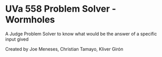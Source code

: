 # UVa 558 Problem Solver - Wormholes

A Judge Problem Solver to know what would be the answer of a specific input gived

Created by
Joe Meneses,
Christian Tamayo,
Kliver Girón
